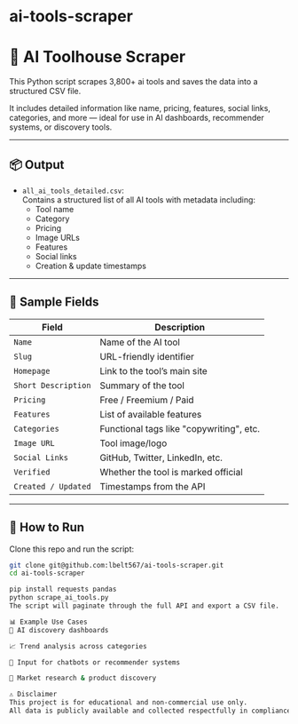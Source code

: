 # ai-tools-scraper
# 🧠 AI Toolhouse Scraper

This Python script scrapes 3,800+ ai tools and saves the data into a structured CSV file.

It includes detailed information like name, pricing, features, social links, categories, and more — ideal for use in AI dashboards, recommender systems, or discovery tools.

---

## 📦 Output

- `all_ai_tools_detailed.csv`:  
  Contains a structured list of all AI tools with metadata including:
  - Tool name
  - Category
  - Pricing
  - Image URLs
  - Features
  - Social links
  - Creation & update timestamps

---

## 📝 Sample Fields

| Field               | Description                                  |
|--------------------|----------------------------------------------|
| `Name`             | Name of the AI tool                          |
| `Slug`             | URL-friendly identifier                      |
| `Homepage`         | Link to the tool’s main site                 |
| `Short Description`| Summary of the tool                          |
| `Pricing`          | Free / Freemium / Paid                       |
| `Features`         | List of available features                   |
| `Categories`       | Functional tags like "copywriting", etc.     |
| `Image URL`        | Tool image/logo                              |
| `Social Links`     | GitHub, Twitter, LinkedIn, etc.              |
| `Verified`         | Whether the tool is marked official          |
| `Created / Updated`| Timestamps from the API                      |

---

## 🚀 How to Run

Clone this repo and run the script:

```bash
git clone git@github.com:lbelt567/ai-tools-scraper.git
cd ai-tools-scraper

pip install requests pandas
python scrape_ai_tools.py
The script will paginate through the full API and export a CSV file.

📊 Example Use Cases
🧭 AI discovery dashboards

📈 Trend analysis across categories

🤖 Input for chatbots or recommender systems

💼 Market research & product discovery

⚠️ Disclaimer
This project is for educational and non-commercial use only.
All data is publicly available and collected respectfully in compliance with GitHub and aitoolhouse.com guidelines.
